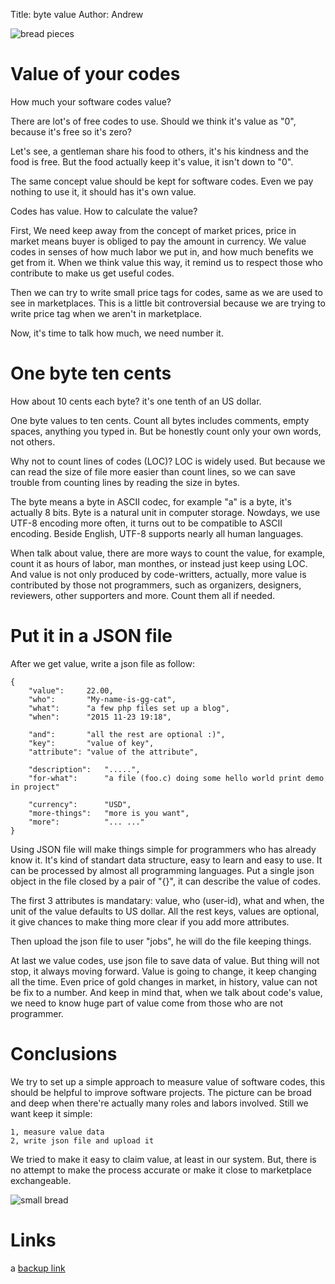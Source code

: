 Title: byte value
Author: Andrew



![bread pieces](/gglocal/bread-a.jpg)

# Value of your codes

How much your software codes value?

There are lot's of free codes to use. Should we think it's value as "0",
because it's free so it's zero?

Let's see, a gentleman share his food to others, it's his kindness and the
food is free.  But the food actually keep it's value, it isn't down to "0".

The same concept value should be kept for software codes.  Even we pay nothing
to use it, it should has it's own value.

Codes has value.  How to calculate the value?

First, We need keep away from the concept of market prices, price in market
means buyer is obliged to pay the amount in currency.  We value codes in
senses of how much labor we put in, and how much benefits we get from it.
When we think value this way, it remind us to respect those who contribute to
make us get useful codes.

Then we can try to write small price tags for codes, same as we are used to
see in marketplaces.   This is a little bit controversial because we are
trying to write price tag when we aren't in marketplace.

Now, it's time to talk how much, we need number it.


# One byte ten cents

How about 10 cents each byte?  it's one tenth of an US dollar.

One byte values to ten cents.  Count all bytes includes comments, empty
spaces, anything you typed in.  But be honestly count only your own words, not
others.

Why not to count lines of codes (LOC)?  LOC is widely used.  But because we
can read the size of file more easier than count lines, so we can save trouble
from counting lines by reading the size in bytes.

The byte means a byte in ASCII codec, for example "a" is a byte, it's actually
8 bits.  Byte is a natural unit in computer storage.  Nowdays, we use UTF-8
encoding more often, it turns out to be compatible to ASCII encoding.  Beside
English, UTF-8 supports nearly all human languages.

When talk about value, there are more ways to count the value, for example,
count it as hours of labor, man monthes, or instead just keep using LOC.  And
value is not only produced by code-writters, actually, more value is
contributed by those not programmers, such as organizers, designers,
reviewers, other supporters and more.  Count them all if needed.


# Put it in a JSON file

After we get value, write a json file as follow:

    {
        "value":     22.00,
        "who":       "My-name-is-gg-cat",
        "what":      "a few php files set up a blog",
        "when":      "2015 11-23 19:18",

        "and":       "all the rest are optional :)",
        "key":       "value of key",
        "attribute": "value of the attribute",

        "description":   ".....",
        "for-what":      "a file (foo.c) doing some hello world print demo in project"

        "currency":      "USD",
        "more-things":   "more is you want",
        "more":          "... ..."
    }


Using JSON file will make things simple for programmers who has already know
it.  It's kind of standart data structure, easy to learn and easy to use.  It
can be processed by almost all programming languages.  Put a single json
object in the file closed by a pair of "{}", it can describe the value of
codes.

The first 3 attributes is mandatary: value, who (user-id), what and when, the
unit of the value defaults to US dollar.  All the rest keys, values are
optional, it give chances to make thing more clear if you add more attributes.

Then upload the json file to user "jobs", he will do the file keeping things.

At last we value codes, use json file to save data of value.  But thing will
not stop, it always moving forward.  Value is going to change, it keep
changing all the time.  Even price of gold changes in market, in history,
value can not be fix to a number.  And keep in mind that, when we talk about
code's value, we need to know huge part of value come from those who are not
programmer.  


# Conclusions

We try to set up a simple approach to measure value of software codes, this
should be helpful to improve software projects.  The picture can be broad and
deep when there're actually many roles and labors involved.  Still we want
keep it simple:

    1, measure value data
    2, write json file and upload it

We tried to make it easy to claim value, at least in our system. But,
there is no attempt to make the process accurate or make it close to
marketplace exchangeable.

![small bread](/gglocal/bread-300.jpg)

# Links

a [backup link](http://goodagood.blogspot.com/2015/12/byte-value.html)

<!--
backup link: http://goodagood.blogspot.com/2015/12/byte-value.html

vim: set ft=markdown tw=78:
-->
